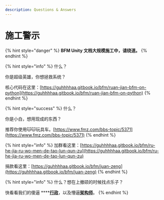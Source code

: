 ```yaml
---
description: Questions & Answers
---
```


# 施工警示

{% hint style="danger" %}
**BFM Unity 文档大规模施工中，请绕道。**
{% endhint %}

{% hint style="info" %}
什么？

你是超级英雄，你想拯救系统？  
  
核心代码在这里：[https://guhhhhaa.gitbook.io/bfm/ruan-jian-bfm-on-python](https://guhhhhaa.gitbook.io/bfm/ruan-jian-bfm-on-python)
{% endhint %}

{% hint style="success" %}
什么？  
  
你是小白，想用现成的东西？  
  
推荐你使用🐱🐱玩具车。[https://www.fmz.com/bbs-topic/5371](https://www.fmz.com/bbs-topic/5371)
{% endhint %}

{% hint style="info" %}
加群看这里：[https://guhhhhaa.gitbook.io/bfm/ru-he-jia-ru-wo-men-de-tao-lun-qun-zu](https://guhhhhaa.gitbook.io/bfm/ru-he-jia-ru-wo-men-de-tao-lun-qun-zu)  
  
捐款看这里：[https://guhhhhaa.gitbook.io/bfm/juan-zeng](https://guhhhhaa.gitbook.io/bfm/juan-zeng)
{% endhint %}

{% hint style="info" %}
什么？想在上撤硕的时候找点乐子？

快看看我们的傻逼 ****[**行政**](https://guhhhhaa.gitbook.io/bfm/guan-li-wen-ti-jie-da-1-jie-gou-yin-ru)，以及懵逼[**架构师**](https://guhhhhaa.gitbook.io/bfm/guan-li-fa-zhan-lu-xian)。
{% endhint %}

